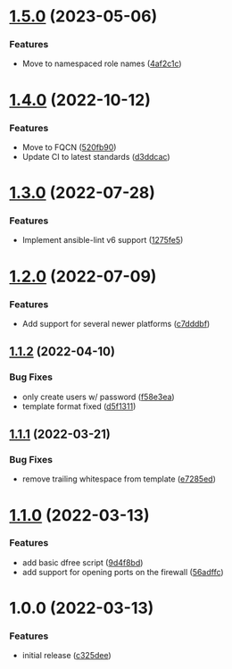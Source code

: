# [1.5.0](https://github.com/de-it-krachten/ansible-role-samba/compare/v1.4.0...v1.5.0) (2023-05-06)


### Features

* Move to namespaced role names ([4af2c1c](https://github.com/de-it-krachten/ansible-role-samba/commit/4af2c1c5af75cdcddf3c0251ad43db5ad722769d))

# [1.4.0](https://github.com/de-it-krachten/ansible-role-samba/compare/v1.3.0...v1.4.0) (2022-10-12)


### Features

* Move to FQCN ([520fb90](https://github.com/de-it-krachten/ansible-role-samba/commit/520fb90e6173b6148f391dd860bbccfd6728309b))
* Update CI to latest standards ([d3ddcac](https://github.com/de-it-krachten/ansible-role-samba/commit/d3ddcac76c08eae9a69f03a57ce2abd9443aae83))

# [1.3.0](https://github.com/de-it-krachten/ansible-role-samba/compare/v1.2.0...v1.3.0) (2022-07-28)


### Features

* Implement ansible-lint v6 support ([1275fe5](https://github.com/de-it-krachten/ansible-role-samba/commit/1275fe584f83682fb06656f2c2254bad212cbbb2))

# [1.2.0](https://github.com/de-it-krachten/ansible-role-samba/compare/v1.1.2...v1.2.0) (2022-07-09)


### Features

* Add support for several newer platforms ([c7dddbf](https://github.com/de-it-krachten/ansible-role-samba/commit/c7dddbffa6a1b03e96bb6ceeaeddbcaab1edd08a))

## [1.1.2](https://github.com/de-it-krachten/ansible-role-samba/compare/v1.1.1...v1.1.2) (2022-04-10)


### Bug Fixes

* only create users w/ password ([f58e3ea](https://github.com/de-it-krachten/ansible-role-samba/commit/f58e3ea195031eae5552b974fed37fcbbe0c5663))
* template format fixed ([d5f1311](https://github.com/de-it-krachten/ansible-role-samba/commit/d5f1311cc8e9cbcbcfbbbd0e537546dffe5ae3fe))

## [1.1.1](https://github.com/de-it-krachten/ansible-role-samba/compare/v1.1.0...v1.1.1) (2022-03-21)


### Bug Fixes

* remove trailing whitespace from template ([e7285ed](https://github.com/de-it-krachten/ansible-role-samba/commit/e7285edf434c1e438a14339f598fec2ef8c744ce))

# [1.1.0](https://github.com/de-it-krachten/ansible-role-samba/compare/v1.0.0...v1.1.0) (2022-03-13)


### Features

* add basic dfree script ([9d4f8bd](https://github.com/de-it-krachten/ansible-role-samba/commit/9d4f8bd939f232ca63d96d76402397e3e750c8d7))
* add support for opening ports on the firewall ([56adffc](https://github.com/de-it-krachten/ansible-role-samba/commit/56adffc7efeec829dbbb808d9caebb4b0aa34c89))

# 1.0.0 (2022-03-13)


### Features

* initial release ([c325dee](https://github.com/de-it-krachten/ansible-role-samba/commit/c325dee0085008598dcb8d13fbf502dae1595590))
